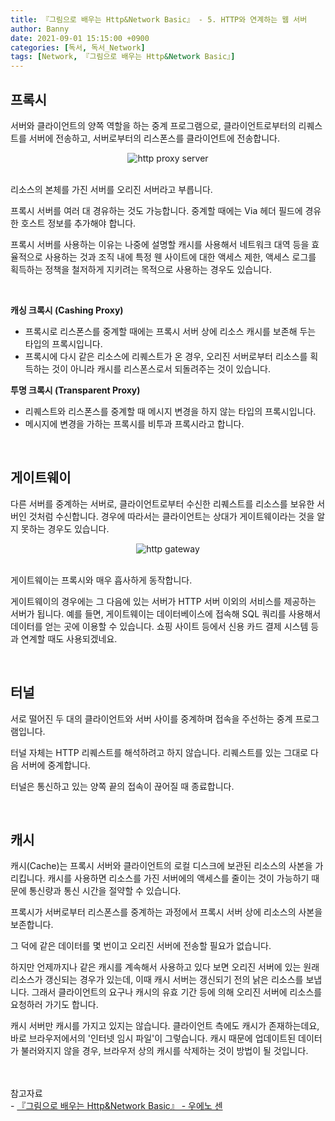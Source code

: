 ```yaml
---
title: 『그림으로 배우는 Http&Network Basic』 - 5. HTTP와 연계하는 웹 서버
author: Banny
date: 2021-09-01 15:15:00 +0900
categories: [독서, 독서_Network]
tags: [Network, 『그림으로 배우는 Http&Network Basic』]
---
```


## 프록시

서버와 클라이언트의 양쪽 역할을 하는 중계 프로그램으로, 클라이언트로부터의 리퀘스트를 서버에 전송하고, 서버로부터의 리스폰스를 클라이언트에 전송합니다.

<center>
<img alt="http proxy server" src="https://user-images.githubusercontent.com/62047302/131516026-0bd36030-7623-4de7-9a1b-c00140cb3583.png">
</center>

<br>

리소스의 본체를 가진 서버를 오리진 서버라고 부릅니다.

프록시 서버를 여러 대 경유하는 것도 가능합니다. 중계할 때에는 Via 헤더 필드에 경유한 호스트 정보를 추가해야 합니다.

프록시 서버를 사용하는 이유는 나중에 설명할 캐시를 사용해서 네트워크 대역 등을 효율적으로 사용하는 것과 조직 내에 특정 웬 사이트에 대한 액세스 제한, 액세스 로그를 획득하는 정책을 철저하게 지키려는 목적으로 사용하는 경우도 있습니다.

<br>

<strong>캐싱 크록시 (Cashing Proxy)</strong>

- 프록시로 리스폰스를 중계할 때에는 프록시 서버 상에 리소스 캐시를 보존해 두는 타입의 프록시입니다.
- 프록시에 다시 같은 리소스에 리퀘스트가 온 경우, 오리진 서버로부터 리소스를 획득하는 것이 아니라 캐시를 리스폰스로서 되돌려주는 것이 있습니다.

<strong>투명 크록시 (Transparent Proxy)</strong>

- 리퀘스트와 리스폰스를 중계할 때 메시지 변경을 하지 않는 타입의 프록시입니다.
- 메시지에 변경을 가하는 프록시를 비투과 프록시라고 합니다.

<br>

## 게이트웨이

다른 서버를 중계하는 서버로, 클라이언트로부터 수신한 리퀘스트를 리소스를 보유한 서버인 것처럼 수신합니다. 경우에 따라서는 클라이언트는 상대가 게이트웨이라는 것을 알지 못하는 경우도 있습니다.

<center>
<img alt="http gateway" src="https://user-images.githubusercontent.com/62047302/131530004-56154253-b822-4c26-9d2b-16602448d391.png">
</center>

<br>

게이트웨이는 프록시와 매우 흡사하게 동작합니다.

게이트웨이의 경우에는 그 다음에 있는 서버가 HTTP 서버 이외의 서비스를 제공하는 서버가 됩니다.
예를 들면, 게이트웨이는 데이터베이스에 접속해 SQL 쿼리를 사용해서 데이터를 얻는 곳에 이용할 수 있습니다. 쇼핑 사이트 등에서 신용 카드 결제 시스템 등과 연계할 때도 사용되겠네요.

<br>

## 터널

서로 떨어진 두 대의 클라이언트와 서버 사이를 중계하며 접속을 주선하는 중계 프로그램입니다.

터널 자체는 HTTP 리퀘스트를 해석하려고 하지 않습니다. 리퀘스트를 있는 그대로 다음 서버에 중계합니다.

터널은 통신하고 있는 양쪽 끝의 접속이 끊어질 때 종료합니다.

<br>

## 캐시

캐시(Cache)는 프록시 서버와 클라이언트의 로컬 디스크에 보관된 리소스의 사본을 가리킵니다. 캐시를 사용하면 리소스를 가진 서버에의 액세스를 줄이는 것이 가능하기 때문에 통신량과 통신 시간을 절약할 수 있습니다.

프록시가 서버로부터 리스폰스를 중계하는 과정에서 프록시 서버 상에 리소스의 사본을 보존합니다.

그 덕에 같은 데이터를 몇 번이고 오리진 서버에 전송할 필요가 없습니다.

하지만 언제까지나 같은 캐시를 계속해서 사용하고 있다 보면 오리진 서버에 있는 원래 리소스가 갱신되는 경우가 있는데, 이때 캐시 서버는 갱신되기 전의 낡은 리소스를 보냅니다.
그래서 클라이언트의 요구나 캐시의 유효 기간 등에 의해 오리진 서버에 리소스를 요청하러 가기도 합니다.

캐시 서버만 캐시를 가지고 있지는 않습니다. 클라이언트 측에도 캐시가 존재하는데요, 바로 브라우저에서의 '인터넷 임시 파일'이 그렇습니다.
캐시 때문에 업데이트된 데이터가 불러와지지 않을 경우, 브라우저 상의 캐시를 삭제하는 것이 방법이 될 것입니다.

<br>
<br>
참고자료<br>
- <a href="http://www.yes24.com/Product/Goods/15894097">『그림으로 배우는 Http&Network Basic』 - 우에노 센</a>
